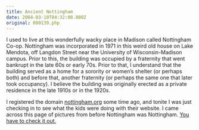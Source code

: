 ```yaml
---
title: Ancient Nottingham
date: 2004-03-10T04:32:00.000Z
original: 000139.php
---
```


I used to live at this wonderfully wacky place in Madison called Nottingham Co-op. Nottingham was incorporated in 1971 in this weird old house on Lake Mendota, off Langdon Street near the University of Wisconsin-Madison campus. Prior to this, the building was occupied by a fraternity that went bankrupt in the late 60s or early 70s. Prior to that, I understand that the building served as a home for a sorority or women’s shelter (or perhaps both) and before that, another fraternity (or perhaps the same one that later took occupancy). I believe the building was originally erected as a private residence in the late 1910s or in the 1920s.

I registered the domain <a href="http://www.nottingham.org">nottingham.org</a> some time ago, and tonite I was just checking in to see what the kids were doing with their website. I came across this page of pictures from before Nottingham was Nottingham. <a href="http://www.nottingham.org/pics/38/index.html">You have to check it out.</a>
